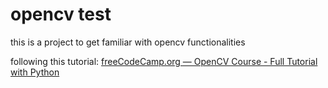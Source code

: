 # opencv test

this is a project to get familiar with opencv functionalities

following this tutorial:
[freeCodeCamp.org — OpenCV Course - Full Tutorial with Python ](https://www.youtube.com/watch?v=oXlwWbU8l2o&t=10466s)

